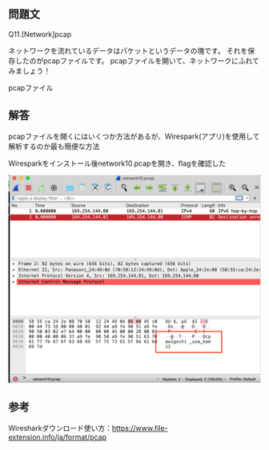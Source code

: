 ## 問題文
Q11.[Network]pcap

ネットワークを流れているデータはパケットというデータの塊です。
それを保存したのがpcapファイルです。
pcapファイルを開いて、ネットワークにふれてみましょう！

pcapファイル

## 解答
pcapファイルを開くにはいくつか方法があるが、Wirespark(アプリ)を使用して解析するのか最も簡便な方法

Wiresparkをインストール後network10.pcapを開き、flagを確認した

![Wirespark結果](./result.png)

## 参考
Wiresharkダウンロード使い方：https://www.file-extension.info/ja/format/pcap

